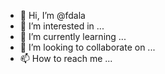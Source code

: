 - 👋 Hi, I’m @fdala
- 👀 I’m interested in ...
- 🌱 I’m currently learning ...
- 💞️ I’m looking to collaborate on ...
- 📫 How to reach me ...

<!---
fdala/fdala is a ✨ special ✨ repository because its `README.md` (this file) appears on your GitHub profile.
You can click the Preview link to take a look at your changes.
--->
